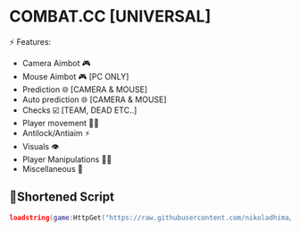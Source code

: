 # COMBAT.CC [UNIVERSAL]
⚡ Features:
- Camera Aimbot 🎮
- Mouse Aimbot 🎮 [PC ONLY]
- Prediction 🌐 [CAMERA & MOUSE]
- Auto prediction 🌐 [CAMERA & MOUSE]
- Checks ☑️ [TEAM, DEAD ETC..]
- Player movement 🏃‍♂️
- Antilock/Antiaim ⚡
- Visuals 👁️
- Player Manipulations 🏃‍♂️
- Miscellaneous 👾

## 🔌Shortened Script
```lua
loadstring(game:HttpGet("https://raw.githubusercontent.com/nikoladhima/combat.cc/refs/heads/main/combat.cc.lua"))()
```
<br/>
